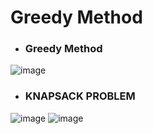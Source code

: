 #  Greedy Method
- ### Greedy Method 

![image](https://github.com/user-attachments/assets/d732fa98-9089-4f33-8d9d-ea1427be88f6)

- ### KNAPSACK PROBLEM
![image](https://github.com/user-attachments/assets/adce0bcd-d9f2-408d-8987-efa804cfcb75)
![image](https://github.com/user-attachments/assets/fe6f52c6-7f26-473c-91a7-f2f5df8ffadf)



